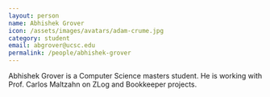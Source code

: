 ```yaml
---
layout: person
name: Abhishek Grover
icon: /assets/images/avatars/adam-crume.jpg
category: student
email: abgrover@ucsc.edu
permalink: /people/abhishek-grover
---
```


Abhishek Grover is a Computer Science masters student. He is working with Prof. Carlos Maltzahn on ZLog and Bookkeeper projects.
